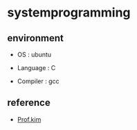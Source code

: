 <h1>systemprogramming</h1>

<h2>environment</h2>
<ul>
  <li><p>OS : ubuntu</p></li>
  <li><p>Language : C </p></li>
  <li><p>Compiler : gcc</p></li>
</ul>
<h2>reference</h2>
<ul>
  <li><a href="https://sites.google.com/view/duksukim/courses/system-programming">Prof.kim</a></li>
</ul>

